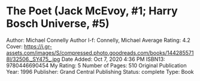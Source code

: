 # The Poet (Jack McEvoy, #1; Harry Bosch Universe, #5)

Author: Michael Connelly
Author l-f: Connelly, Michael
Average Rating: 4.2
Cover: https://i.gr-assets.com/images/S/compressed.photo.goodreads.com/books/1442855718l/32506._SY475_.jpg
Date Added: Oct 7, 2020 4:36 PM
ISBN13: 9780446690454
My Rating: 5
Number of Pages: 510
Original Publication Year: 1996
Publisher: Grand Central Publishing
Status: complete
Type: Book